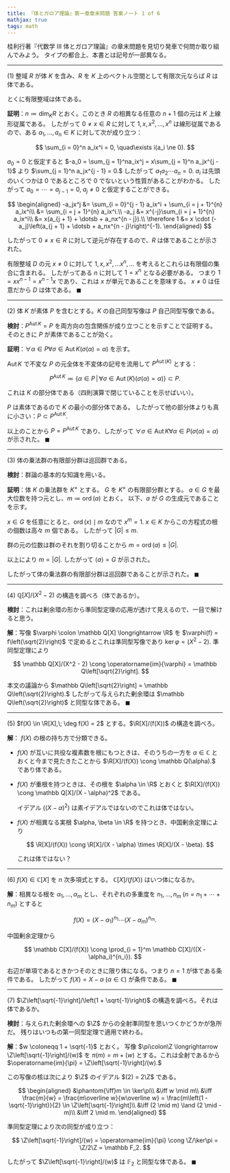 ```yaml
---
title: 『体とガロア理論』第一章章末問題 答案ノート 1 of 6
mathjax: true
tags: math
---
```


桂利行著『代数学 III 体とガロア理論』の章末問題を見切り発車で何問か取り組んでみよう。
タイプの都合上、本書とは記号が一部異なる。

----

$(1)$ 整域 $R$ が体 $K$ を含み、$R$ を $K$ 上のベクトル空間として有限次元ならば $R$ は体である。

とくに有限整域は体である。

**証明**：$n \coloneqq \dim_KR$ とおく。このとき $R$ の相異なる任意の $n + 1$ 個の元は $K$ 上線形従属である。
したがって $0 \ne x \in R$ に対して $1, x, x^2, \dotsc, x^n$
は線形従属であるので、ある $a_1, \dotsc, a_n \in K$ に対して次が成り立つ：

$$
\sum_{i = 0}^n a_ix^i = 0,
\quad\exists i(a_i \ne 0).
$$

$a_0 = 0$ と仮定すると $-a_0 = \sum_{j = 1}^na_ix^j = x\sum_{j = 1}^n a_jx^{j - 1}$ より
$\sum_{j = 1}^n a_jx^{j - 1} = 0.$ したがって $a_1a_2\dotsm a_n = 0.$
$a_i$ は先頭のいくつかは $0$ であるところで $0$ でないという性質があることがわかる。
したがって $a_0 = \dotsb = a_{j - 1} = 0,\;a_j \ne 0$ と仮定することができる。

$$
\begin{aligned}
-a_jx^j &= \sum_{i = 0}^{j - 1} a_ix^i + \sum_{i = j + 1}^{n} a_ix^i\\
&= \sum_{i = j + 1}^{n} a_ix^i.\\
-a_j &= x^{-j}\sum_{i = j + 1}^{n} a_ix^i\\
&= x(a_{j + 1} + \dotsb + a_nx^{n - j}).\\
\therefore 1 &= x \cdot (-a_j)\left(a_{j + 1} + \dotsb + a_nx^{n - j}\right)^{-1}.
\end{aligned}
$$

したがって $0 \ne x \in R$ に対して逆元が存在するので、$R$ は体であることが示された。

有限整域 $D$ の元 $x \ne 0$ に対して $1, x, x^2, \dotsc x^n, \dotsc$ を考えるとこれらは有限個の集合に含まれる。
したがってある $n$ に対して $1 = x^n$ となる必要がある。
つまり $1 = xx^{n-1} = x^{n-1}x$ であり、これは $x$ が単元であることを意味する。
$x \ne 0$ は任意だから $D$ は体である。
$\blacksquare$

----

$(2)$ 体 $K$ が素体 $P$ を含むとする。$K$ の自己同型写像は $P$ 自己同型写像である。

**検討**：$P^{\operatorname{Aut}K} = P$ を両方向の包含関係が成り立つことを示すことで証明する。
そのときに $P$ が素体であることが効く。

**証明**：$\forall \alpha \in P\forall \sigma \in \operatorname{Aut}K(\sigma(\alpha) = \alpha)$ を示す。

$\operatorname{Aut}K$ で不変な $P$ の元全体を不変体の記号を流用して $P^{\operatorname{Aut}(K)}$ とする：

$$
P^{\operatorname{Aut}K} \coloneqq \{ \alpha \in P\,|\,\forall \sigma \in \operatorname{Aut}(K)(\sigma(\alpha) = \alpha)\} \subset P.
$$

これは $K$ の部分体である（四則演算で閉じていることを示せばいい）。

$P$ は素体であるので $K$ の最小の部分体である。
したがって他の部分体よりも真に小さい：$P \subset P^{\operatorname{Aut}K}.$

以上のことから $P = P^{\operatorname{Aut}K}$ であり、したがって
$\forall \sigma \in \operatorname{Aut}K \forall \alpha \in P(\sigma(\alpha) = \alpha)$ が示された。
$\blacksquare$

----

$(3)$ 体の乗法群の有限部分群は巡回群である。

**検討**：群論の基本的な知識を用いる。

**証明**：体 $K$ の乗法群を $K^\times$ とする。
$G$ を $K^\times$ の有限部分群とする。
$a \in G$ を最大位数を持つ元とし、$m \coloneqq \operatorname{ord}(a)$ とおく。
以下、$a$ が $G$ の生成元であることを示す。

$x \in G$ を任意にとると、$\operatorname{ord}(x) \mid m$ なので $x^m = 1.$
$x \in K$ からこの方程式の根の個数は高々 $m$ 個である。
したがって $\lvert G \rvert \le m.$

群の元の位数は群のそれを割り切ることから $m = \operatorname{ord}(a) \le \lvert G \rvert.$

以上により $m = \lvert G \rvert.$ したがって $\langle a \rangle = G$
が示された。

したがって体の乗法群の有限部分群は巡回群であることが示された。
$\blacksquare$

----

$(4)$ $\mathbb Q[X]/(X^2 - 2)$ の構造を調べろ（体であるか）。

**検討**：これは剰余環の形から準同型定理の応用が透けて見えるので、一目で解けると思う。

**解**：写像 $\varphi \colon \mathbb Q[X] \longrightarrow \R$ を
$\varphi(f) = f\left(\sqrt{2}\right)$ で定めるとこれは準同型写像であり $\ker\varphi = (X^2 - 2).$
準同型定理により

$$
\mathbb Q[X]/(X^2 - 2) \cong \operatorname{im}{\varphi} = \mathbb Q\left[\sqrt{2}\right].
$$

本文の議論から $\mathbb Q\left[\sqrt{2}\right] = \mathbb Q\left(\sqrt{2}\right).$
したがって与えられた剰余環は $\mathbb Q\left(\sqrt{2}\right)$ と同型な体である。
$\blacksquare$

----

$(5)$ $f(X) \in \R[X],\; \deg f(X) = 2$ とする。$\R[X]/(f(X))$ の構造を調べろ。

**解**： $f(X)$ の根の持ち方で分類できる。

* $f(X)$ が互いに共役な複素数を根にもつときは、そのうちの一方を $\alpha \in \mathbb C$ とおくと今まで見たきたことから
  $\R[X]/(f(X)) \cong \mathbb Q(\alpha).$ であり体である。
* $f(X)$ が重根を持つときは、その根を $\alpha \in \R$ とおくと
  $\R[X]/(f(X)) \cong \mathbb Q[X]/(X - \alpha)^2$ である。

  イデアル $((X - \alpha)^2)$ は素イデアルではないのでこれは体ではない。
* $f(X)$ が相異なる実根 $\alpha, \beta \in \R$ を持つとき、中国剰余定理により

  $$
  \R[X]/(f(X)) \cong \R[X]/(X - \alpha) \times \R[X]/(X - \beta).
  $$

  これは体ではない？

----

$(6)$ $f(X) \in \mathbb C[X]$ を $n$ 次多項式とする。
$\mathbb C[X]/(f(X))$ はいつ体になるか。

**解**：相異なる根を $\alpha_1, \dotsc, \alpha_m$ とし、それぞれの多重度を
$n_1, \dotsc, n_m\;(n = n_1 + \dotsb + n_m)$ とすると

$$
f(X) = (X - \alpha_1)^{n_1} \dotsm (X - \alpha_m)^{n_m}.
$$

中国剰余定理から

$$
\mathbb C[X]/(f(X)) \cong \prod_{i = 1}^m
\mathbb C[X]/((X - \alpha_i)^{n_i}).
$$

右辺が単項であるときかつそのときに限り体になる。つまり $n = 1$ が体である条件である。
したがって $f(X) = X - \alpha\;(\alpha \in \mathbb C)$ が条件である。
$\blacksquare$

----

$(7)$ $\Z\left[\sqrt{-1}\right]/\left(1 + \sqrt{-1}\right)$ の構造を調べろ。それは体であるか。

**検討**：与えられた剰余環への $\Z$ からの全射準同型を思いつくかどうかが急所だ。
残りはいつもの第一同型定理で適用で終わる。

**解**：$w \coloneqq 1 + \sqrt{-1}$ とおく。
写像 $\pi\colon\Z \longrightarrow \Z\left[\sqrt{-1}\right]/(w)$ を
$\pi(m) = m + (w)$ とする。これは全射であるから $\operatorname{im}{\pi} = \Z\left[\sqrt{-1}\right]/(w).$

この写像の核は次により $\Z$ のイデアル $(2) = 2\Z$ である。

$$
\begin{aligned}
    &\phantom{\iff}m \in \ker\pi\\
    &\iff w \mid m\\
    &\iff \frac{m}{w} = \frac{m\overline w}{w\overline w} = \frac{m\left(1 - \sqrt{-1}\right)}{2} \in \Z\left[\sqrt{-1}\right]\\
    &\iff (2 \mid m) \land (2 \mid -m)\\
    &\iff 2 \mid m.
\end{aligned}
$$

準同型定理により次の同型が成り立つ：

$$
\Z\left[\sqrt{-1}\right]/(w) = \operatorname{im}{\pi} \cong \Z/\ker\pi
= \Z/2\Z = \mathbb F_2.
$$

したがって $\Z\left[\sqrt{-1}\right]/(w)$ は $\mathbb F_2$ と同型な体である。
$\blacksquare$
